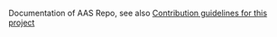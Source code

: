 Documentation of AAS Repo, see also 
[Contribution guidelines for this project](basyx.aasrepository-feature-mqtt)
